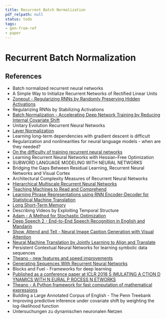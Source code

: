 ```yaml
---
title: Recurrent Batch Normalization
pdf_relpath: null
status: todo
tags:
- gen-from-ref
- paper
---
```


# Recurrent Batch Normalization

## References

- Batch normalized recurrent neural networks
- A Simple Way to Initialize Recurrent Networks of Rectified Linear Units
- [Zoneout - Regularizing RNNs by Randomly Preserving Hidden Activations](./zoneout-regularizing-rnns-by-randomly-preserving-hidden-activations.md)
- Regularizing RNNs by Stabilizing Activations
- [Batch Normalization - Accelerating Deep Network Training by Reducing Internal Covariate Shift](./batch-normalization-accelerating-deep-network-training-by-reducing-internal-covariate-shift.md)
- Unitary Evolution Recurrent Neural Networks
- [Layer Normalization](./layer-normalization.md)
- Learning long-term dependencies with gradient descent is difficult
- Regularization and nonlinearities for neural language models - when are they needed?
- [On the difficulty of training recurrent neural networks](./on-the-difficulty-of-training-recurrent-neural-networks.md)
- Learning Recurrent Neural Networks with Hessian-Free Optimization
- SUBWORD LANGUAGE MODELING WITH NEURAL NETWORKS
- Bridging the Gaps Between Residual Learning, Recurrent Neural Networks and Visual Cortex
- Architectural Complexity Measures of Recurrent Neural Networks
- [Hierarchical Multiscale Recurrent Neural Networks](./hierarchical-multiscale-recurrent-neural-networks.md)
- [Teaching Machines to Read and Comprehend](./teaching-machines-to-read-and-comprehend.md)
- [Learning Phrase Representations using RNN Encoder-Decoder for Statistical Machine Translation](./learning-phrase-representations-using-rnn-encoder-decoder-for-statistical-machine-translation.md)
- [Long Short-Term Memory](./long-short-term-memory.md)
- Describing Videos by Exploiting Temporal Structure
- [Adam - A Method for Stochastic Optimization](./adam-a-method-for-stochastic-optimization.md)
- [Deep Speech 2 - End-to-End Speech Recognition in English and Mandarin](./deep-speech-2-end-to-end-speech-recognition-in-english-and-mandarin.md)
- [Show, Attend and Tell - Neural Image Caption Generation with Visual Attention](./show-attend-and-tell-neural-image-caption-generation-with-visual-attention.md)
- [Neural Machine Translation by Jointly Learning to Align and Translate](./neural-machine-translation-by-jointly-learning-to-align-and-translate.md)
- Persistent Contextual Neural Networks for learning symbolic data sequences
- [Theano - new features and speed improvements](./theano-new-features-and-speed-improvements.md)
- [Generating Sequences With Recurrent Neural Networks](./generating-sequences-with-recurrent-neural-networks.md)
- Blocks and Fuel - Frameworks for deep learning
- [Published as a conference paper at ICLR 2018 S IMULATING A CTION D YNAMICS WITH N EURAL P ROCESS N ETWORKS](./published-as-a-conference-paper-at-iclr-2018-s-imulating-a-ction-d-ynamics-with-n-eural-p-rocess-n-etworks.md)
- [Theano - A Python framework for fast computation of mathematical expressions](./theano-a-python-framework-for-fast-computation-of-mathematical-expressions.md)
- Building a Large Annotated Corpus of English - The Penn Treebank
- Improving predictive inference under covariate shift by weighting the log-likelihood function
- Untersuchungen zu dynamischen neuronalen Netzen
